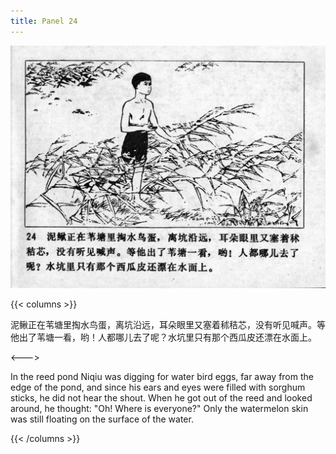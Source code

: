 ```yaml
---
title: Panel 24
---
```


![niqiu page](./../../../images/niqiu/seifert0397_nqkg_0028_024.jpg)

{{< columns >}}

泥鳅正在苇塘里掏水鸟蛋，离坑沿远，耳朵眼里又塞着秫秸芯，没有听见喊声。等他出了苇塘一看，哟！人都哪儿去了呢？水坑里只有那个西瓜皮还漂在水面上。

<--->

In the reed pond Niqiu was digging for water bird eggs, far away from the edge of the pond, and since his ears and eyes were filled with sorghum sticks, he did not hear the shout. When he got out of the reed and looked around, he thought: "Oh! Where is everyone?" Only the watermelon skin was still floating on the surface of the water.

{{< /columns >}}